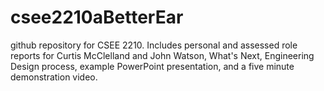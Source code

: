 # csee2210aBetterEar
github repository for CSEE 2210. Includes personal and assessed role reports for Curtis McClelland and John Watson, What's Next, Engineering Design process, example PowerPoint presentation, and a five minute demonstration video. 

